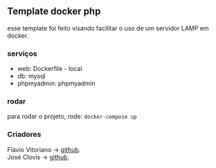 ## Template docker php

esse template foi feito visando facilitar o uso de um servidor LAMP em docker.

### serviços
* web: Dockerfile - local
* db: mysql
* phpmyadmin: phpmyadmin


### rodar
para rodar o projeto, rode:
    ```
    docker-compose up
    ```
 
### Criadores
Flávio Vitoriano ->  [github](https://www.github.com/flavioVitoriano).  
José Clovis -> [github](https://www.github.com/JClovis).  
